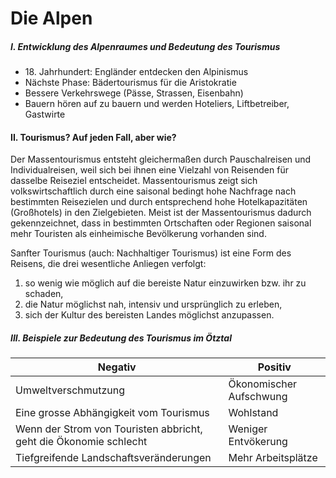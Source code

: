 # Die Alpen


##### I. Entwicklung des Alpenraumes und Bedeutung des Tourismus

- 18\. Jahrhundert: Engländer entdecken den Alpinismus
- Nächste Phase: Bädertourismus für die Aristokratie
- Bessere Verkehrswege (Pässe, Strassen, Eisenbahn)
- Bauern hören auf zu bauern und werden Hoteliers, Liftbetreiber, Gastwirte

#### II. Tourismus? Auf jeden Fall, aber wie?

Der Massentourismus entsteht gleichermaßen durch Pauschalreisen und Individualreisen, weil sich bei ihnen eine Vielzahl von Reisenden für dasselbe Reiseziel entscheidet. Massentourismus zeigt sich volkswirtschaftlich durch eine saisonal bedingt hohe Nachfrage nach bestimmten Reisezielen und durch entsprechend hohe Hotelkapazitäten (Großhotels) in den Zielgebieten. Meist ist der Massentourismus dadurch gekennzeichnet, dass in bestimmten Ortschaften oder Regionen saisonal mehr Touristen als einheimische Bevölkerung vorhanden sind.

Sanfter Tourismus (auch: Nachhaltiger Tourismus) ist eine Form des Reisens, die drei wesentliche Anliegen verfolgt:

1. so wenig wie möglich auf die bereiste Natur einzuwirken bzw. ihr zu schaden,
2. die Natur möglichst nah, intensiv und ursprünglich zu erleben,
3. sich der Kultur des bereisten Landes möglichst anzupassen.



##### III. Beispiele zur Bedeutung des Tourismus im Ötztal

| Negativ                                                           | Positiv                 |
| --------------------------------------                            | ----------------------- |
| Umweltverschmutzung                                               | Ökonomischer Aufschwung |
| Eine grosse Abhängigkeit vom Tourismus                            | Wohlstand               |
| Wenn der Strom von Touristen abbricht, geht die Ökonomie schlecht | Weniger Entvökerung     |
| Tiefgreifende Landschaftsveränderungen                            | Mehr Arbeitsplätze      |
